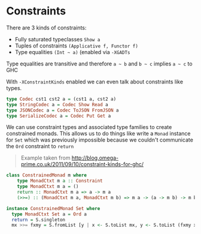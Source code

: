# Constraints

There are 3 kinds of constraints:
  - Fully saturated typeclasses `Show a`
  - Tuples of constraints `(Applicative f, Functor f)`
  - Type equalities `(Int ~ a)` (enabled via `-XGADTs`

Type equalities are transitive and therefore `a ~ b` and `b ~ c` implies `a ~ c` to GHC

With `-XConstraintKinds` enabled we can even talk about constraints like types.

```haskell
type Codec cst1 cst2 a = (cst1 a, cst2 a)
type StringCodec a = Codec Show Read a
type JSONCodec a = Codec ToJSON FromJSON a
type SerializeCodec a = Codec Put Get a
```

We can use constraint types and associated type families to create constrained monads. This allows us to do things like write a `Monad` instance for `Set` which was previously impossible because we couldn't communicate the `Ord` constraint to `return`
> Example taken from http://blog.omega-prime.co.uk/2011/09/10/constraint-kinds-for-ghc/
```haskell
class ConstrainedMonad m where
    type MonadCtxt m a :: Constraint
    type MonadCtxt m a = ()
    return :: MonadCtxt m a => a -> m a
    (>>=) :: (MonadCtxt m a, MonadCtxt m b) => m a -> (a -> m b) -> m b

instance ConstrainedMonad Set where
  type MonadCtxt Set a = Ord a
  return = S.singleton
  mx >>= fxmy = S.fromList [y | x <- S.toList mx, y <- S.toList (fxmy x)]
```

